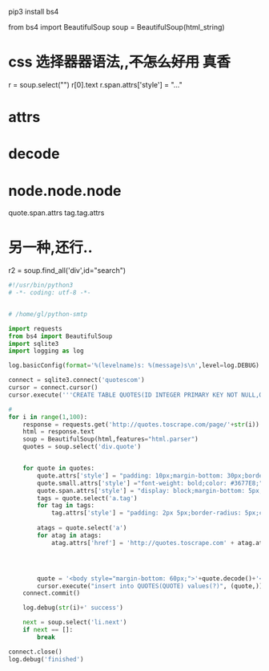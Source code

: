pip3 install bs4

from bs4 import BeautifulSoup
soup = BeautifulSoup(html_string)

# css 选择器器语法,,~~不怎么好用~~ 真香
r = soup.select("")
r[0].text
r.span.attrs['style'] = "..."

# attrs

# decode

# node.node.node
quote.span.attrs
tag.tag.attrs

# 另一种,还行.. 
r2 = soup.find_all('div',id="search")


```python
#!/usr/bin/python3
# -*- coding: utf-8 -*-


# /home/gl/python-smtp

import requests
from bs4 import BeautifulSoup
import sqlite3
import logging as log

log.basicConfig(format='%(levelname)s: %(message)s\n',level=log.DEBUG)

connect = sqlite3.connect('quotescom')
cursor = connect.cursor()
cursor.execute('''CREATE TABLE QUOTES(ID INTEGER PRIMARY KEY NOT NULL,QUOTE VARCHAR(2000));''')

# 
for i in range(1,100):
    response = requests.get('http://quotes.toscrape.com/page/'+str(i))
    html = response.text
    soup = BeautifulSoup(html,features="html.parser")
    quotes = soup.select('div.quote')


    for quote in quotes:
        quote.attrs['style'] = "padding: 10px;margin-bottom: 30px;border: 1px solid #333333;border-radius: 5px;box-shadow: 2px 2px 3px #333333;"
        quote.small.attrs['style'] ="font-weight: bold;color: #3677E8;"
        quote.span.attrs['style'] = "display: block;margin-bottom: 5px;font-size: large;font-style: italic;"
        tags = quote.select('a.tag')
        for tag in tags:
            tag.attrs['style'] = "padding: 2px 5px;border-radius: 5px;color: white;font-size: small;background-color: #7CA3E6;"
        
        atags = quote.select('a')
        for atag in atags:
            atag.attrs['href'] = 'http://quotes.toscrape.com' + atag.attrs['href']




        quote = '<body style="margin-bottom: 60px;">'+quote.decode()+'</body>'
        cursor.execute("insert into QUOTES(QUOTE) values(?)", (quote,))
    connect.commit()

    log.debug(str(i)+' success')

    next = soup.select('li.next')
    if next == []:
        break

connect.close()
log.debug('finished')
```